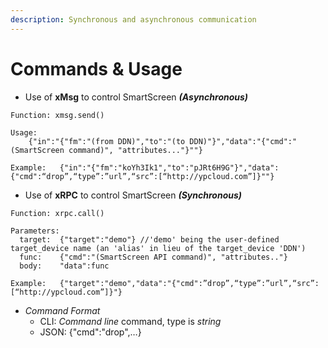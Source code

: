 ```yaml
---
description: Synchronous and asynchronous communication
---
```


# Commands & Usage

* Use of **xMsg** to control SmartScreen _**\(Asynchronous\)**_

```text
Function: xmsg.send()

Usage:
    {"in":"{"fm":"(from DDN)","to":"(to DDN)"}","data":"{"cmd":"(SmartScreen command)", "attributes..."}""}

Example:   {"in":"{"fm":"koYh3Ik1","to":"pJRt6H9G"}","data":{"cmd":“drop”,“type”:”url”,“src”:[“http://ypcloud.com”]}""}
```

* Use of **xRPC** to control SmartScreen _**\(Synchronous\)**_

```text
Function: xrpc.call()

Parameters:
  target:  {"target":"demo"} //'demo' being the user-defined target_device name (an 'alias' in lieu of the target_device 'DDN')
  func:    {"cmd":"(SmartScreen API command)", "attributes.."}
  body:    "data":func

Example:   {"target":"demo","data":"{"cmd":”drop”,“type”:”url”,“src”:[“http://ypcloud.com”]}"}
```

* _Command Format_ 
  * CLI: _Command line_ command, type is _string_ 
  * JSON: {"cmd":"drop",…}

